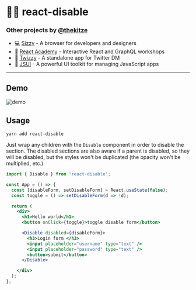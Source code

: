 # 🙅‍♂️ react-disable

### Other projects by [@thekitze](https://twitter.com/thekitze)

- 💻 [Sizzy](https://sizzy.co) - A browser for developers and designers
- 🏫 [React Academy](https://reactacademy.io) - Interactive React and GraphQL workshops
- 💌 [Twizzy](https://twizzy.app) - A standalone app for Twitter DM
- 🤖 [JSUI](https://github.com/kitze/JSUI) - A powerful UI toolkit for managing JavaScript apps

---

## Demo
![demo](https://i.imgur.com/9D6Xeps.gif)

## Usage

`yarn add react-disable`

Just wrap any children with the `Disable` component in order to disable the section.
The disabled sections are also aware if a parent is disabled, so they will be disabled, but the styles won't be duplicated (the opacity won't be multiplied, etc.)

```jsx
import { Disable } from 'react-disable';

const App = () => {
  const [disableForm, setDisableForm] = React.useState(false);
  const toggle = () => setDisableForm(d => !d);

  return (
    <div>
      <h1>Hello world</h1>
      <button onClick={toggle}>toggle disable form</button>

      <Disable disabled={disableForm}>
        <h3>Login form </h3>
        <input placeholder="username" type="text" />
        <input placeholder="password" type="text" />
        <button>submit</button>
      </Disable>

    </div>
  );
};
```


